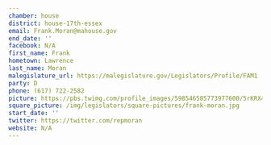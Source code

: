 ```yaml
---
chamber: house
district: house-17th-essex
email: Frank.Moran@mahouse.gov
end_date: ''
facebook: N/A
first_name: Frank
hometown: Lawrence
last_name: Moran
malegislature_url: https://malegislature.gov/Legislators/Profile/FAM1
party: D
phone: (617) 722-2582
picture: https://pbs.twimg.com/profile_images/598546585773977600/5rKRX4H2_400x400.jpg
square_picture: /img/legislators/square-pictures/frank-moran.jpg
start_date: ''
twitter: https://twitter.com/repmoran
website: N/A
---
```

